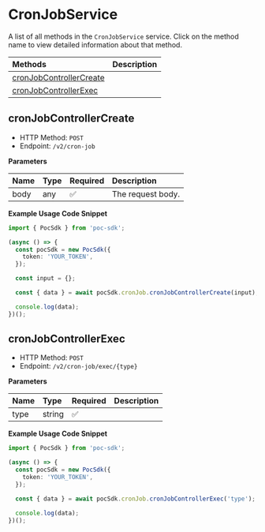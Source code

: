 # CronJobService

A list of all methods in the `CronJobService` service. Click on the method name to view detailed information about that method.

| Methods                                             | Description |
| :-------------------------------------------------- | :---------- |
| [cronJobControllerCreate](#cronjobcontrollercreate) |             |
| [cronJobControllerExec](#cronjobcontrollerexec)     |             |

## cronJobControllerCreate

- HTTP Method: `POST`
- Endpoint: `/v2/cron-job`

**Parameters**

| Name | Type | Required | Description       |
| :--- | :--- | :------- | :---------------- |
| body | any  | ✅       | The request body. |

**Example Usage Code Snippet**

```typescript
import { PocSdk } from 'poc-sdk';

(async () => {
  const pocSdk = new PocSdk({
    token: 'YOUR_TOKEN',
  });

  const input = {};

  const { data } = await pocSdk.cronJob.cronJobControllerCreate(input);

  console.log(data);
})();
```

## cronJobControllerExec

- HTTP Method: `POST`
- Endpoint: `/v2/cron-job/exec/{type}`

**Parameters**

| Name | Type   | Required | Description |
| :--- | :----- | :------- | :---------- |
| type | string | ✅       |             |

**Example Usage Code Snippet**

```typescript
import { PocSdk } from 'poc-sdk';

(async () => {
  const pocSdk = new PocSdk({
    token: 'YOUR_TOKEN',
  });

  const { data } = await pocSdk.cronJob.cronJobControllerExec('type');

  console.log(data);
})();
```

<!-- This file was generated by liblab | https://liblab.com/ -->

